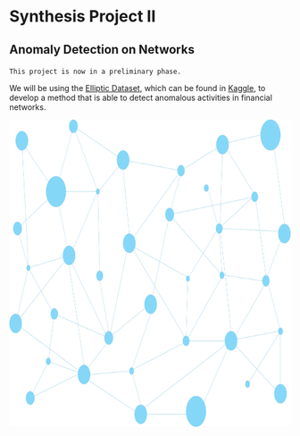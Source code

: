 # Synthesis Project II
## Anomaly Detection on Networks

`This project is now in a preliminary phase.`

We will be using the <a href="https://www.kaggle.com/datasets/ellipticco/elliptic-data-set?resource=download">Elliptic Dataset</a>, which can be found in <a href="https://www.kaggle.com">Kaggle</a>, to develop a method that is able to detect anomalous activities in financial networks.

<img src="docs\nodes_background.png" width="900" height="550">